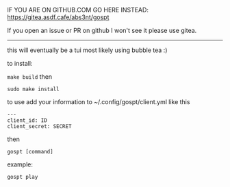 IF YOU ARE ON GITHUB.COM GO HERE INSTEAD: https://gitea.asdf.cafe/abs3nt/gospt

If you open an issue or PR on github I won't see it please use gitea.

---

this will eventually be a tui most likely using bubble tea :)

to install:

```make build```
then

```sudo make install```

to use add your information to ~/.config/gospt/client.yml like this

```
---
client_id: ID
client_secret: SECRET
```

then

```gospt [command]```

example:

```gospt play```
